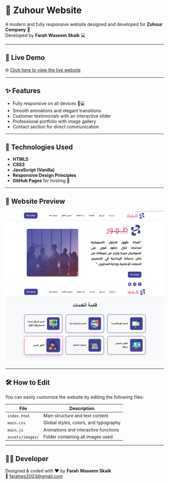 # 🌸 Zuhour Website

A modern and fully responsive website designed and developed for **Zuhour Company** 🌸  
Developed by **Farah Waseem Skaik** 💻

---

## 🔗 Live Demo
🌐 [Click here to view the live website](https://farahwaseem.github.io/zuhoor-website/)

---

## ✨ Features

- Fully responsive on all devices 📱💻  
- Smooth animations and elegant transitions  
- Customer testimonials with an interactive slider  
- Professional portfolio with image gallery  
- Contact section for direct communication  

---

## 🧩 Technologies Used

- **HTML5**  
- **CSS3**  
- **JavaScript (Vanilla)**  
- **Responsive Design Principles**  
- **GitHub Pages** for hosting 🚀  

---

## 📸 Website Preview

![Preview Screenshot 1](assets/images/preview1.png)
![Preview Screenshot 2](assets/images/preview2.png)

---

## 🛠️ How to Edit

You can easily customize the website by editing the following files:

| File | Description |
|------|--------------|
| `index.html` | Main structure and text content |
| `main.css` | Global styles, colors, and typography |
| `main.js` | Animations and interactive functions |
| `assets/images/` | Folder containing all images used |

---

## 👩‍💻 Developer

Designed & coded with ❤️ by **Farah Waseem Skaik**  
📧 [farahws2003@gmail.com](mailto:farahws2003@gmail.com)
